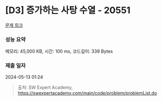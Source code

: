# [D3] 증가하는 사탕 수열 - 20551 

[문제 링크](https://swexpertacademy.com/main/code/problem/problemDetail.do?contestProbId=AY4XhKTKU0IDFARM) 

### 성능 요약

메모리: 45,000 KB, 시간: 100 ms, 코드길이: 339 Bytes

### 제출 일자

2024-05-13 01:24



> 출처: SW Expert Academy, https://swexpertacademy.com/main/code/problem/problemList.do